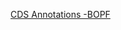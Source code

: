 [CDS Annotations -BOPF](https://help.sap.com/products/ABAP_PLATFORM_2020/cc0c305d2fab47bd808adcad3ca7ee9d/630ce9b386b84e80bfade96779fbaeec.html)
